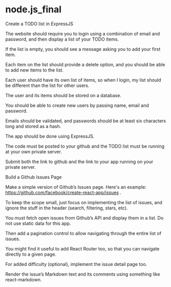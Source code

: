 # node.js_final

Create a TODO list in ExpressJS

The website should require you to login using a combination of email and password, and then display a list of your TODO items. 

If the list is empty, you should see a message asking you to add your first item. 

Each item on the list should provide a delete option, and you should be able to add new items to the list.

Each user should have its own list of items, so when I login, my list should be different than the list for other users. 

The user and its items should be stored on a database. 

You should be able to create new users by passing name, email and password. 

Emails should be validated, and passwords should be at least six characters long and stored as a hash.

The app should be done using ExpressJS. 

The code must be posted to your github and the TODO list must be running at your own private server. 

Submit both the link to github and the link to your app running on your private server.


Build a Github Issues Page

Make a simple version of Github’s Issues page. Here's an example: https://github.com/facebook/create-react-app/issues . 

To keep the scope small, just focus on implementing the list of issues, and ignore the stuff in the header (search, filtering, stars, etc).

You must fetch open issues from Github’s API and display them in a list. Do not use static data for this app.

Then add a pagination control to allow navigating through the entire list of issues. 

You might find it useful to add React Router too, so that you can navigate directly to a given page.

For added difficulty (optional), implement the issue detail page too. 

Render the issue’s Markdown text and its comments using something like react-markdown.
